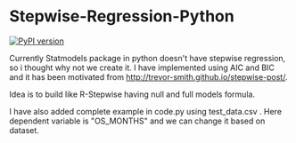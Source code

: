 # Stepwise-Regression-Python

[![PyPI version](https://badge.fury.io/py/stepwisereg.svg)](https://badge.fury.io/py/stepwisereg)

Currently Statmodels package in python doesn't have stepwise regression, so i thought why not we create it. I have implemented using AIC and BIC and it has been motivated from http://trevor-smith.github.io/stepwise-post/.

Idea is to build like R-Stepwise having null and full models formula.

I have also added complete example in code.py using test_data.csv . Here dependent variable is "OS_MONTHS" and we can change it based on dataset.
